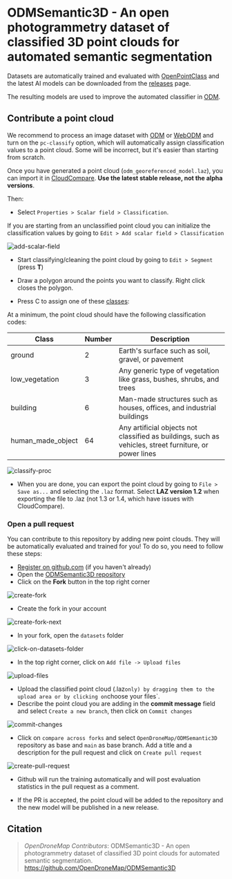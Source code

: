 # ODMSemantic3D - An open photogrammetry dataset of classified 3D point clouds for automated semantic segmentation

Datasets are automatically trained and evaluated with [OpenPointClass](https://github.com/uav4geo/OpenPointClass) and the latest AI models can be downloaded from the [releases](https://github.com/OpenDroneMap/ODMSemantic3D/releases) page.

The resulting models are used to improve the automated classifier in [ODM](https://github.com/OpenDroneMap/ODM).

## Contribute a point cloud

We recommend to process an image dataset with [ODM](https://github.com/OpenDroneMap/ODM) or [WebODM](https://github.com/OpenDroneMap/WebODM) and turn on the `pc-classify` option, which will automatically assign classification values to a point cloud. Some will be incorrect, but it's easier than starting from scratch. 

Once you have generated a point cloud (`odm_georeferenced_model.laz`), you can import it in [CloudCompare](https://www.danielgm.net/cc/). **Use the latest stable release, not the alpha versions**.

Then:
- Select `Properties > Scalar field > Classification`.

If you are starting from an unclassified point cloud you can initialize the classification values by going to `Edit > Add scalar field > Classification`

![add-scalar-field](https://user-images.githubusercontent.com/7868983/235640470-5986f162-4adf-45db-934e-cc8fe65c5a9b.gif)

- Start classifying/cleaning the point cloud by going to `Edit > Segment` (press **T**)

- Draw a polygon around the points you want to classify. Right click closes the polygon.

- Press C to assign one of these [classes](https://github.com/uav4geo/OpenPointClass#supported-classes):

At a minimum, the point cloud should have the following classification codes:

| Class | Number | Description |
--------|---------|-------------|
| ground | 2 | Earth's surface such as soil, gravel, or pavement |  |
| low_vegetation | 3 | Any generic type of vegetation like grass, bushes, shrubs, and trees |
| building | 6 | Man-made structures such as houses, offices, and industrial buildings |
| human_made_object | 64 | Any artificial objects not classified as buildings, such as vehicles, street furniture, or power lines |

![classify-proc](https://user-images.githubusercontent.com/7868983/235640600-f683affb-ddfc-4a71-888e-479465d29be8.gif)

- When you are done, you can export the point cloud by going to `File > Save as...` and selecting the `.laz` format. Select **LAZ version 1.2** when exporting the file to .laz (not 1.3 or 1.4, which have issues with CloudCompare).

### Open a pull request

You can contribute to this repository by adding new point clouds. They will be automatically evaluated and trained for you! To do so, you need to follow these steps:

- [Register on github.com](https://github.com/signup) (if you haven't already)
- Open the [ODMSemantic3D repository](https://github.com/OpenDroneMap/ODMSemantic3D)
- Click on the **Fork** button in the top right corner

![create-fork](https://user-images.githubusercontent.com/132681251/236490639-a1a4e61a-558d-455c-84aa-b1b847a2ba48.png)

- Create the fork in your account

![create-fork-next](https://user-images.githubusercontent.com/132681251/236491057-dbfbe926-510e-49d1-8785-e7d7639f6642.png)

- In your fork, open the `datasets` folder

![click-on-datasets-folder](https://user-images.githubusercontent.com/132681251/236491397-cff1ad31-1727-4243-b728-2d20c9bc348e.png)

- In the top right corner, click on `Add file -> Upload files`

![upload-files](https://user-images.githubusercontent.com/7868983/236491752-461552fa-0560-4c0f-b8df-515c5b930a40.png)

- Upload the classified point cloud (.laz` only) by dragging them to the upload area or by clicking on `choose your files`.
- Describe the point cloud you are adding in the **commit message** field and select `Create a new branch`, then click on `Commit changes`

![commit-changes](https://user-images.githubusercontent.com/7868983/236492735-6b6e2fe2-abee-46cb-9627-d05134c29f11.png)

- Click on `compare across forks` and select `OpenDroneMap/ODMSemantic3D` repository as base and `main` as base branch. Add a title and a description for the pull request and click on `Create pull request`

![create-pull-request](https://user-images.githubusercontent.com/7868983/236492950-779cc623-44ed-44ae-b8d9-bf468e0d07b9.png)

- Github will run the training automatically and will post evaluation statistics in the pull request as a comment.

- If the PR is accepted, the point cloud will be added to the repository and the new model will be published in a new release.

## Citation

> *OpenDroneMap Contributors*: ODMSemantic3D - An open photogrammetry dataset of classified 3D point clouds for automated semantic segmentation. <https://github.com/OpenDroneMap/ODMSemantic3D>
